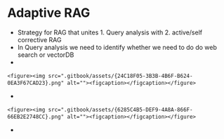 # Adaptive RAG

* Strategy for RAG that unites 1. Query analysis with 2. active/self corrective RAG
* In Query analysis we need to identify whether we need to do do web search or vectorDB
*

    <figure><img src=".gitbook/assets/{24C18F05-3B3B-4B6F-B624-0EA3F67CAD23}.png" alt=""><figcaption></figcaption></figure>


*

    <figure><img src=".gitbook/assets/{6285C4B5-DEF9-4A8A-866F-66EB2E2748CC}.png" alt=""><figcaption></figcaption></figure>
*
